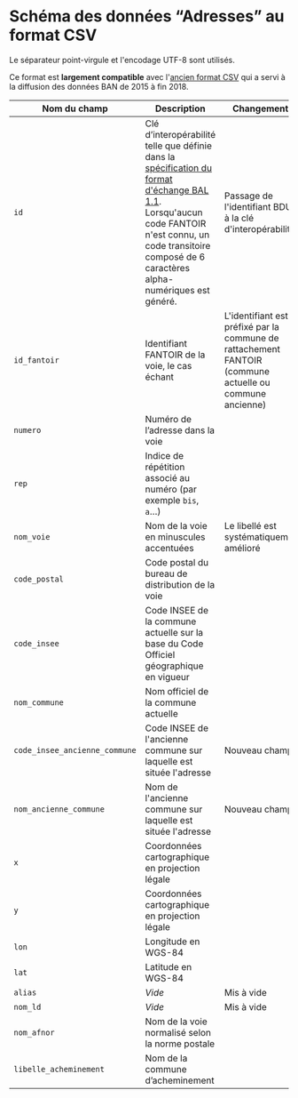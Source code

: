 # Schéma des données “Adresses” au format CSV

Le séparateur point-virgule et l'encodage UTF-8 sont utilisés.

Ce format est **largement compatible** avec l'[ancien format CSV](ban-2015.md) qui a servi à la diffusion des données BAN de 2015 à fin 2018.

| Nom du champ | Description | Changements |
| --- | --- | --- |
| `id` | Clé d’interopérabilité telle que définie dans la [spécification du format d'échange BAL 1.1](https://cms.geobretagne.fr/sites/default/files/documents/aitf-sig-topo-adresse-fichier-echange-simplifie-v_1.1_0.pdf). Lorsqu'aucun code FANTOIR n'est connu, un code transitoire composé de 6 caractères alpha-numériques est généré. | Passage de l'identifiant BDUNI à la clé d'interopérabilité|
| `id_fantoir` | Identifiant FANTOIR de la voie, le cas échant | L'identifiant est préfixé par la commune de rattachement FANTOIR (commune actuelle ou commune ancienne) |
| `numero` | Numéro de l’adresse dans la voie | |
| `rep` | Indice de répétition associé au numéro (par exemple `bis`, `a`…) | |
| `nom_voie` | Nom de la voie en minuscules accentuées | Le libellé est systématiquement amélioré|
| `code_postal` | Code postal du bureau de distribution de la voie | |
| `code_insee` | Code INSEE de la commune actuelle sur la base du Code Officiel géographique en vigueur | |
| `nom_commune` | Nom officiel de la commune actuelle | |
| `code_insee_ancienne_commune` | Code INSEE de l'ancienne commune sur laquelle est située l'adresse | Nouveau champ |
| `nom_ancienne_commune` | Nom de l'ancienne commune sur laquelle est située l'adresse | Nouveau champ |
| `x` | Coordonnées cartographique en projection légale | |
| `y` | Coordonnées cartographique en projection légale | |
| `lon` | Longitude en WGS-84 | |
| `lat` | Latitude en WGS-84 | |
| `alias` | _Vide_ | Mis à vide |
| `nom_ld` | _Vide_ | Mis à vide |
| `nom_afnor` | Nom de la voie normalisé selon la norme postale | |
| `libelle_acheminement` | Nom de la commune d’acheminement | |
